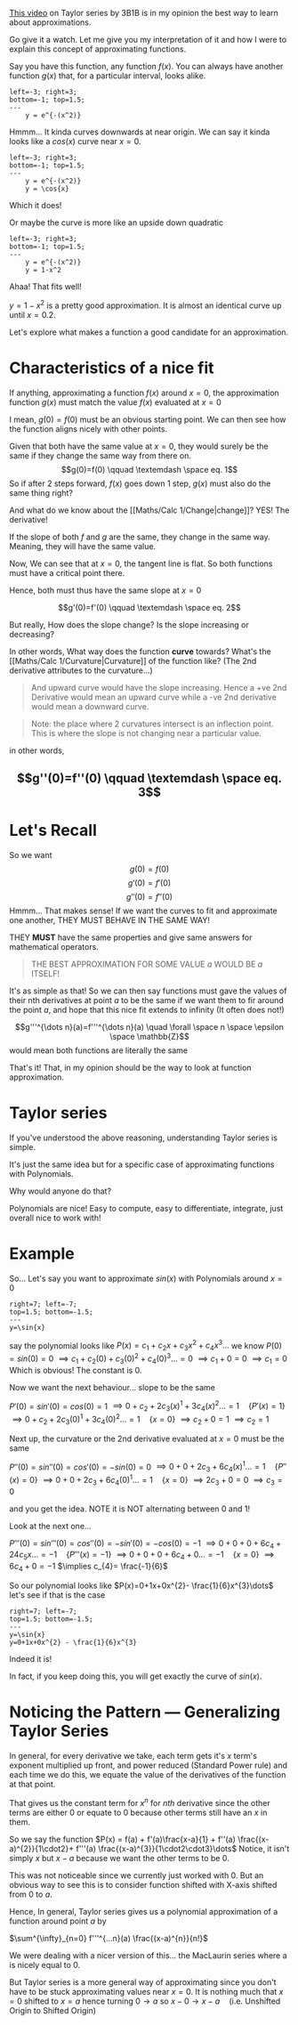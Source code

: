 [This video](https://youtu.be/3d6DsjIBzJ4?si=pLeZnuFVNvP8TJmJ) on Taylor series by 3B1B is in my opinion the best way to learn about approximations. 

Go give it a watch.
Let me give you my interpretation of it and how I were to explain this concept of approximating functions.

Say you have this function, any function $f(x)$.
You can always have another function $g(x)$ that, for a particular interval, looks alike.

```desmos-graph
left=-3; right=3;
bottom=-1; top=1.5;
---
    y = e^{-(x^2)}
```
Hmmm... It kinda curves downwards at near origin.
We can say it kinda looks like a $cos(x)$ curve near $x=0$.
```desmos-graph
left=-3; right=3;
bottom=-1; top=1.5;
---
    y = e^{-(x^2)}
    y = \cos{x}
```
Which it does!

Or maybe the curve is more like an upside down quadratic
```desmos-graph
left=-3; right=3;
bottom=-1; top=1.5;
---
    y = e^{-(x^2)}
    y = 1-x^2
```
Ahaa! That fits well!

$y=1-x^2$ is a pretty good approximation. It is almost an identical curve up until $x=0.2$.

Let's explore what makes a function a good candidate for an approximation.

# Characteristics of a nice fit
If anything, approximating a function $f(x)$ around $x=0$, the approximation function $g(x)$ must match the value $f(x)$ evaluated at $x=0$

I mean, $g(0) = f(0)$ must be an obvious starting point. We can then see how the function aligns nicely with other points.

Given that both have the same value at $x=0$, they would surely be the same if they change the same way from there on. 
$$g(0)=f(0) \qquad \textemdash \space eq. 1$$
So if after 2 steps forward, $f(x)$ goes down 1 step, $g(x)$ must also do the same thing right?

And what do we know about the [[Maths/Calc 1/Change|change]]? YES! The derivative!

If the slope of both $f$ and $g$ are the same, they change in the same way. Meaning, they will have the same value.

Now, We can see that at $x=0$, the tangent line is flat. So both functions must have a critical point there.

Hence, both must thus have the same slope at $x=0$

$$g'(0)=f'(0) \qquad \textemdash \space eq. 2$$

But really, How does the slope change? Is the slope increasing or decreasing?

In other words, What way does the function **curve** towards? What's the [[Maths/Calc 1/Curvature|Curvature]] of the function like?
(The 2nd derivative attributes to the curvature...)

>And upward curve would have the slope increasing. Hence a +ve 2nd Derivative would mean an upward curve while a -ve 2nd derivative would mean a downward curve.

>Note: the place where 2 curvatures intersect is an inflection point.
>This is where the slope is not changing near a particular value.

in other words, 

$$g''(0)=f''(0) \qquad \textemdash \space eq. 3$$
---

# Let's Recall

So we want 
$$g(0)=f(0)$$
$$g'(0)=f'(0)$$
$$g''(0)=f''(0)$$
Hmmm... That makes sense!
If we want the curves to fit and approximate one another, THEY MUST BEHAVE IN THE SAME WAY!

THEY **MUST** have the same properties and give same answers for mathematical operators.

>THE BEST APPROXIMATION FOR SOME VALUE $a$ WOULD BE $a$ ITSELF!

It's as simple as that!
So we can then say functions must gave the values of their nth derivatives at point $a$ to be the same if we want them to fir around the point $a$, and hope that this nice fit extends to infinity (It often does not!)

$$g'''^{\dots n}(a)=f'''^{\dots n}(a) \quad \forall \space n \space \epsilon \space \mathbb{Z}$$
would mean both functions are literally the same

That's it!
That, in my opinion should be the way to look at function approximation.

# Taylor series

If you've understood the above reasoning, understanding Taylor series is simple.

It's just the same idea but for a specific case of approximating functions with Polynomials.

Why would anyone do that?

Polynomials are nice! Easy to compute, easy to differentiate, integrate, just overall nice to work with!

# Example
So...
Let's say you want to approximate $sin(x)$ with Polynomials around $x=0$
```desmos-graph
right=7; left=-7;
top=1.5; bottom=-1.5;
---
y=\sin{x}
```

say the polynomial looks like 
$P(x)=c_{1}+c_{2}x+c_{3}x^{2}+c_{4}x^{3}\dots$
we know $P(0)=sin(0)=0$
$\implies c_{1}+c_{2}(0)+c_{3}(0)^{2}+c_{4}(0)^{3}\dots = 0$
$\implies c_{1}+ 0 = 0$
$\implies c_1=0$
Which is obvious! The constant is 0.

Now we want the next behaviour... slope to be the same

$P'(0)=sin'(0)=cos(0)=1$
$\implies 0+c_{2}+2c_{3}(x)^{1}+3c_{4}(x)^{2}\dots = 1 \quad \{P'(x)=1\}$
$\implies 0+c_{2}+2c_{3}(0)^{1}+3c_{4}(0)^{2}\dots = 1 \quad \{x=0\}$
$\implies c_{2}+ 0 = 1$
$\implies c_2=1$

Next up, the curvature or the 2nd derivative evaluated at $x=0$ must be the same

$P''(0)=sin''(0)=cos'(0)=-sin(0)=0$
$\implies 0+0+2c_{3}+6c_{4}(x)^{1}\dots = 1 \quad \{P''(x)=0\}$
$\implies 0+0+2c_{3}+6c_{4}(0)^{1}\dots = 1 \quad \{x=0\}$
$\implies 2c_{3}+ 0 = 0$
$\implies c_3=0$

and you get the idea.
NOTE it is NOT alternating between 0 and 1!

Look at the next one...

$P'''(0)=sin'''(0)=cos''(0)=-sin'(0)=-cos(0)=-1$
$\implies 0+0+0+6c_{4} + 24c_{5}x\dots = -1 \quad \{P'''(x)=-1\}$
$\implies 0+0+0+6c_{4}+ 0\dots = -1 \quad \{x=0\}$
$\implies 6c_{4}+ 0 = -1$
$\implies c_{4}= \frac{-1}{6}$

So our polynomial looks like 
$P(x)=0+1x+0x^{2}- \frac{1}{6}x^{3}\dots$
let's see if that is the case

```desmos-graph
right=7; left=-7;
top=1.5; bottom=-1.5;
---
y=\sin{x}
y=0+1x+0x^{2} - \frac{1}{6}x^{3}
```
Indeed it is!

In fact, if you keep doing this, you will get exactly the curve of $sin(x)$.

# Noticing the Pattern — Generalizing Taylor Series
In general, for every derivative we take, each term gets it's $x$ term's exponent multiplied up front, and power reduced (Standard Power rule) and each time we do this, we equate the value of the derivatives of the function at that point.

That gives us the constant term for $x^n$ for $nth$ derivative since the other terms are either $0$ or equate to $0$ because other terms still have an $x$ in them.

So we say the function
$P(x) = f(a) + f'(a)\frac{x-a}{1} + f''(a) \frac{(x-a)^{2}}{1\cdot2}+ f'''(a) \frac{(x-a)^{3}}{1\cdot2\cdot3}\dots$
Notice, it isn't simply $x$ but $x-a$ because we want the other terms to be 0.

This was not noticeable since we currently just worked with 0. But an obvious way to see this is to consider function shifted with X-axis shifted from $0$ to $a$.

Hence, In general, Taylor series gives us a polynomial approximation of a function around point $a$ by

$\sum^{\infty}_{n=0} f'''^{...n}(a) \frac{(x-a)^{n}}{n!}$

We were dealing with a nicer version of this... the MacLaurin series where a is nicely equal to 0.

But Taylor series is a more general way of approximating since you don't have to be stuck approximating values near $x=0$. It is nothing much that $x=0$ shifted to $x=a$ hence turning $0 \to a$
so $x-0 \to x-a \quad(\text{i.e. Unshifted Origin to Shifted Origin})$

